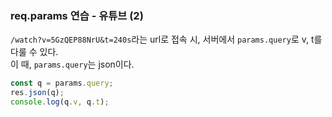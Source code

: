 ### req.params 연습 - 유튜브 (2)
`/watch?v=5GzQEP88NrU&t=240s`라는 url로 접속 시, 서버에서 `params.query`로 v, t를 다룰 수 있다.  
이 때, `params.query`는 json이다.  
```js
const q = params.query;
res.json(q);
console.log(q.v, q.t);
```